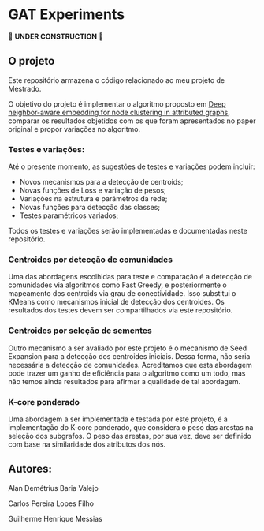 # GAT Experiments

:construction: **UNDER CONSTRUCTION** :construction:

## O projeto

Este repositório armazena o código relacionado ao meu projeto de Mestrado.

O objetivo do projeto é implementar o algoritmo proposto em [Deep neighbor-aware embedding for node clustering in attributed graphs](https://www.sciencedirect.com/science/article/abs/pii/S0031320321004118), comparar os resultados objetidos com os que foram apresentados no paper original e propor variações no algoritmo.

### Testes e variações:

Até o presente momento, as sugestões de testes e variações podem incluir:

- Novos mecanismos para a detecção de centroids;
- Novas funções de Loss e variação de pesos;
- Variações na estrutura e parâmetros da rede;
- Novas funções para detecção das classes;
- Testes paramétricos variados;

Todos os testes e variações serão implementadas e documentadas neste repositório.

### Centroides por detecção de comunidades

Uma das abordagens escolhidas para teste e comparação é a detecção de comunidades via algoritmos como Fast Greedy, e posteriormente o mapeamento dos centroids via grau de conectividade. Isso substitui o KMeans como mecanismos inicial de detecção dos centroides. Os resultados dos testes devem ser compartilhados via este repositório.

### Centroides por seleção de sementes

Outro mecanismo a ser avaliado por este projeto é o mecanismo de Seed Expansion para a detecção dos centroides iniciais. Dessa forma, não seria necessária a detecção de comunidades. Acreditamos que esta abordagem pode trazer um ganho de eficiência para o algoritmo como um todo, mas não temos ainda resultados para afirmar a qualidade de tal abordagem.

### K-core ponderado

Uma abordagem a ser implementada e testada por este projeto, é a implementação do K-core ponderado, que considera o peso das arestas na seleção dos subgrafos. O peso das arestas, por sua vez, deve ser definido com base na similaridade dos atributos dos nós. 


## Autores:

Alan Demétrius Baria Valejo

Carlos Pereira Lopes Filho

Guilherme Henrique Messias
